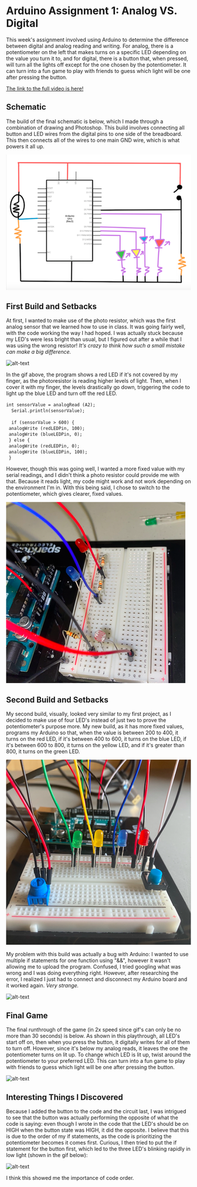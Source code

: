 # Arduino Assignment 1: Analog VS. Digital
This week's assignment involved using Arduino to determine the difference between digital and analog reading and writing. For analog, there is a potentiometer on the left that makes turns on a specific LED depending on the value you turn it to, and for digital, there is a button that, when pressed, will turn all the lights off except for the one chosen by the potentiometer. It can turn into a fun game to play with friends to guess which light will be one after pressing the button.

[The link to the full video is here!](https://vimeo.com/477128172)

## Schematic
The build of the final schematic is below, which I made through a combination of drawing and Photoshop. This build involves connecting all button and LED wires from the digital pins to one side of the breadboard. This then connects all of the wires to one main GND wire, which is what powers it all up.

![](images/schematic.png)

## First Build and Setbacks
At first, I wanted to make use of the photo resistor, which was the first analog sensor that we learned how to use in class. It was going fairly well, with the code working the way I had hoped. I was actually stuck because my LED's were less bright than usual, but I figured out after a while that I was using the wrong resistor! _It's crazy to think how such a small mistake can make a big difference._

![alt-text](images/photoresistor.gif)

In the gif above, the program shows a red LED if it's not covered by my finger, as the photoresistor is reading higher levels of light. Then, when I cover it with my finger, the levels drastically go down, triggering the code to light up the blue LED and turn off the red LED.

    int sensorValue = analogRead (A2);
      Serial.println(sensorValue);

      if (sensorValue > 600) {
     analogWrite (redLEDPin, 100);
     analogWrite (blueLEDPin, 0);
     } else {
     analogWrite (redLEDPin, 0);
     analogWrite (blueLEDPin, 100);
     }

However, though this was going well, I wanted a more fixed value with my serial readings, and I didn't think a photo resistor could provide me with that. Because it reads light, my code might work and not work depending on the environment I'm in. With this being said, I chose to switch to the potentiometer, which gives clearer, fixed values.

 ![](images/trial1.png)

## Second Build and Setbacks
My second build, visually, looked very similar to my first project, as I decided to make use of four LED's instead of just two to prove the potentiometer's purpose more. My new build, as it has more fixed values, programs my Arduino so that, when the value is between 200 to 400, it turns on the red LED, if it's between 400 to 600, it turns on the blue LED, if it's between 600 to 800, it turns on the yellow LED, and if it's greater than 800, it turns on the green LED.

![](images/trial2.png)

My problem with this build was actually a bug with Arduino: I wanted to use multiple if statements for one function using "&&", however it wasn't allowing me to upload the program. Confused, I tried googling what was wrong and I was doing everything right. However, after researching the error, I realized I just had to connect and disconnect my Arduino board and it worked again. _Very strange._

![alt-text](images/potentiometer.gif)

## Final Game
The final runthrough of the game (in 2x speed since gif's can only be no more than 30 seconds) is below. As shown in this playthrough, all LED's start off on, then when you press the button, it digitally writes for all of them to turn off. However, since it's below my analog reads, it leaves the one the potentiometer turns on lit up. To change which LED is lit up, twist around the potentiometer to your preferred LED. This can turn into a fun game to play with friends to guess which light will be one after pressing the button.

![alt-text](images/finalgame.gif)

## Interesting Things I Discovered

Because I added the button to the code and the circuit last, I was intrigued to see that the button was actually performing the opposite of what the code is saying: even though I wrote in the code that the LED's should be on HIGH when the button state was HIGH, it did the opposite. I believe that this is due to the order of my if statements, as the code is prioritizing the potentiometer becomes it comes first. Curious, I then tried to put the if statement for the button first, which led to the three LED's blinking rapidly in low light (shown in the gif below):

![alt-text](images/codeorder.gif)

I think this showed me the importance of code order.
